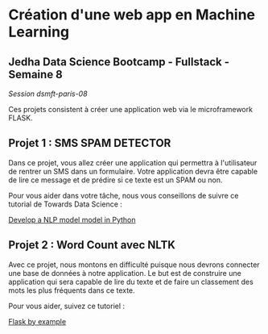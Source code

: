 # Création d'une web app en Machine Learning

## Jedha Data Science Bootcamp - Fullstack - Semaine 8

_Session dsmft-paris-08_

Ces projets consistent à créer une application web via le microframework FLASK. 

## Projet 1 : SMS SPAM DETECTOR

Dans ce projet, vous allez créer une application qui permettra à l'utilisateur de rentrer un SMS dans un formulaire. Votre application devra être capable de lire ce message et de prédire si ce texte est un SPAM ou non.

Pour vous aider dans votre tâche, nous vous conseillons de suivre ce tutorial de Towards Data Science :

[Develop a NLP model model in Python](https://towardsdatascience.com/develop-a-nlp-model-in-python-deploy-it-with-flask-step-by-step-744f3bdd7776)


## Projet 2 : Word Count avec NLTK

Avec ce projet, nous montons en difficulté puisque nous devrons connecter une base de données à notre application. Le but est de construire une application qui sera capable de lire du texte et de faire un classement des mots les plus fréquents dans ce texte.

Pour vous aider, suivez ce tutoriel :

[Flask by example](https://realpython.com/flask-by-example-part-1-project-setup/)
